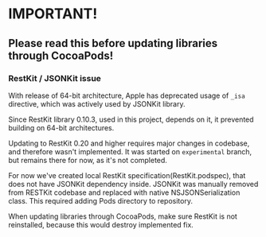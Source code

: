 # IMPORTANT!
## Please read this before updating libraries through CocoaPods!


### RestKit / JSONKit issue

With release of 64-bit architecture, Apple has deprecated usage of `_isa` directive, which was actively used by JSONKit library.

Since RestKit library 0.10.3, used in this project, depends on it, it prevented building on 64-bit architectures.

Updating to RestKit 0.20 and higher requires major changes in codebase, and therefore wasn't implemented. It was started on `experimental` branch, but remains there for now, as it's not completed.

For now we've created local RestKit specification(RestKit.podspec), that does not have JSONKit dependency inside. JSONKit was manually removed from RESTKit codebase and replaced with native NSJSONSerialization class. This required adding Pods directory to repository.

When updating libraries through CocoaPods, make sure RestKit is not reinstalled, because this would destroy implemented fix.

